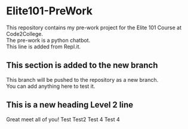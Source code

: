# Elite101-PreWork

This repository contains my pre-work project for the Elite 101 Course at Code2College.<br/>
The pre-work is a python chatbot.<br/>
This line is added from Repl.it.<br/>

## This section is added to the new branch

This branch will be pushed to the repository as a new branch.<br/>
You can add anything here to test it.

## This is a new heading Level 2 line

Great meet all of you!
Test
Test2
Test 4
Test 4

